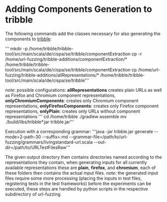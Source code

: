 # Adding Components Generation to tribble

The following commands add the classes necessary for also generating the components to [tribble](https://github.com/havrikov/tribble/):

'''
mkdir -p /home/tribble/tribble-tool/src/main/scala/de/cispa/se/tribble/componentExtraction
cp -r /home/url-fuzzing/tribble-additions/componentExtraction/* /home/tribble/tribble-tool/src/main/scala/de/cispa/se/tribble/componentExtraction
cp /home/url-fuzzing/tribble-additions/allRepresentations/* /home/tribble/tribble-tool/src/main/scala/de/cispa/se/tribble'''

*note*: possible configurations: **allRepresentations** creates plain URLs as well as Firefox and Chromium component representations, **onlyChromiumComponents**: creates only Chromium component representations, **onlyFirefoxComponents**: creates only Firefox component representations, **onlyPlain**: creates only URLs without component representations
'''
cd /home/tribble
./gradlew assemble
mv ./build/libs/tribble\*.jar tribble.jar'''

Execution with a corresponding grammar:
'''java -jar tribble.jar generate --mode=2-path-30 --suffix=.md --grammar-file=/path/to/url-fuzzing/grammars/livingstandard-url.scala --out-dir=/path/to/URLTestFilesRaw'''

The given output directory then contains directories named according to the representations they contain, when generating inputs for all currently available representations these are **plain**, **firefox**, and **chromium**, each of these folders then contains the actual input files.
*note*: the generated input files require some more processing (placing the inputs in test files, registering tests in the test frameworks) before the experiments can be executed, these steps are handled by python scripts in the respective subdirectory of url-fuzzing 